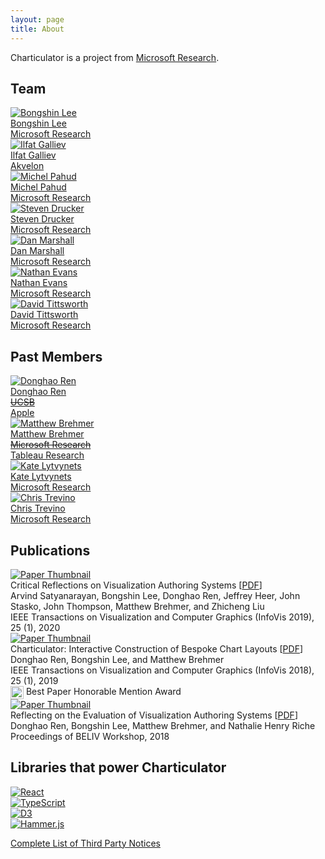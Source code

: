 ```yaml
---
layout: page
title: About
---
```


Charticulator is a project from [Microsoft Research](https://www.microsoft.com/en-us/research/).

## Team

<div class="author-list">
    <div class="author-list-item">
        <a href="http://bongshiny.com/">
            <div class="el-image"><img src="{{ '/images/authors/author_bongshin.jpg' | relativize_url }}" alt="Bongshin Lee" /></div>
            <div class="el-name">Bongshin Lee</div>
            <div class="el-affiliation">Microsoft Research</div>
        </a>
    </div>
    <div class="author-list-item">
        <a href="https://github.com/zbritva">
            <div class="el-image"><img src="{{ '/images/authors/author_ilfat.jpg' | relativize_url }}" alt="Ilfat Galliev" /></div>
            <div class="el-name">Ilfat Galliev</div>
            <div class="el-affiliation">Akvelon</div>
        </a>
    </div>
    <div class="author-list-item">
        <a href="https://www.microsoft.com/en-us/research/people/mpahud">
            <div class="el-image"><img src="{{ '/images/authors/author_michel.png' | relativize_url }}" alt="Michel Pahud" /></div>
            <div class="el-name">Michel Pahud</div>
            <div class="el-affiliation">Microsoft Research</div>
        </a>
    </div>
</div>
<div class="author-list">
    <div class="author-list-item">
        <a href="https://www.microsoft.com/en-us/research/people/sdrucker">
            <div class="el-image"><img src="{{ '/images/authors/author_steve.jpg' | relativize_url }}" alt="Steven Drucker" /></div>
            <div class="el-name">Steven Drucker</div>
            <div class="el-affiliation">Microsoft Research</div>
        </a>
    </div>
    <div class="author-list-item">
        <a href="https://www.microsoft.com/en-us/research/people/danmar">
            <div class="el-image"><img src="{{ '/images/authors/author_dan.jpg' | relativize_url }}" alt="Dan Marshall" /></div>
            <div class="el-name">Dan Marshall</div>
            <div class="el-affiliation">Microsoft Research</div>
        </a>
    </div>
    <div class="author-list-item">
        <a href="https://github.com/natoverse">
            <div class="el-image"><img src="{{ '/images/authors/author_nathan.jpg' | relativize_url }}" alt="Nathan Evans" /></div>
            <div class="el-name">Nathan Evans</div>
            <div class="el-affiliation">Microsoft Research</div>
        </a>
    </div>
    <div class="author-list-item">
        <a href="https://github.com/stopyoukid">
            <div class="el-image"><img src="{{ '/images/authors/author_david.jpg' | relativize_url }}" alt="David Tittsworth" /></div>
            <div class="el-name">David Tittsworth</div>
            <div class="el-affiliation">Microsoft Research</div>
        </a>
    </div>
</div>

## Past Members

<div class="author-list">
    <div class="author-list-item">
        <a href="https://donghaoren.org/">
            <div class="el-image"><img src="{{ '/images/authors/author_donghao.jpg' | relativize_url }}" alt="Donghao Ren" /></div>
            <div class="el-name">Donghao Ren</div>
            <div class="el-affiliation"><strike>UCSB</strike></div>
            <div class="el-affiliation">Apple</div>
        </a>
    </div>
    <div class="author-list-item">
        <a href="https://mattbrehmer.github.io/">
            <div class="el-image"><img src="{{ '/images/authors/author_matt.jpg' | relativize_url }}" alt="Matthew Brehmer" /></div>
            <div class="el-name">Matthew Brehmer</div>
            <div class="el-affiliation"><strike>Microsoft Research</strike></div>
            <div class="el-affiliation">Tableau Research</div>
        </a>
    </div>
    <div class="author-list-item">
        <a href="https://github.com/katua">
            <div class="el-image"><img src="{{ '/images/authors/author_kate.jpg' | relativize_url }}" alt="Kate Lytvynets" /></div>
            <div class="el-name">Kate Lytvynets</div>
            <div class="el-affiliation">Microsoft Research</div>
        </a>
    </div>
    <div class="author-list-item">
        <a href="https://github.com/darthtrevino">
            <div class="el-image"><img src="{{ '/images/authors/author_chris.jpg' | relativize_url }}" alt="Chris Trevino" /></div>
            <div class="el-name">Chris Trevino</div>
            <div class="el-affiliation">Microsoft Research</div>
        </a>
    </div>
</div>

## Publications

<div class="paper-list">
    <div class="paper-list-item">
        <div class="paper-thumbnail"><a href="https://www.microsoft.com/en-us/research/uploads/prod/2020/02/CriticalReflections-InfoVis2019.pdf"><img src="{{ '/images/criticalreflections.png' | relativize_url }}" alt="Paper Thumbnail" /></a></div>
        <div class="paper-content">
            <div class="paper-title">
                Critical Reflections on Visualization Authoring Systems
                <span class="paper-link">[<a href="https://www.microsoft.com/en-us/research/uploads/prod/2020/02/CriticalReflections-InfoVis2019.pdf">PDF</a>]</span>
            </div>
            <div class="paper-author">Arvind Satyanarayan, Bongshin Lee, Donghao Ren, Jeffrey Heer, John Stasko, John Thompson, Matthew Brehmer, and Zhicheng Liu</div>
            <div class="paper-journal">IEEE Transactions on Visualization and Computer Graphics (InfoVis 2019), 25 (1), 2020</div>
        </div>
    </div>
    <div class="paper-list-item">
        <div class="paper-thumbnail"><a href="https://www.microsoft.com/en-us/research/uploads/prod/2018/08/Charticulator-InfoVis2018.pdf"><img src="{{ '/images/charticulator.png' | relativize_url }}" alt="Paper Thumbnail" /></a></div>
        <div class="paper-content">
            <div class="paper-title">
                Charticulator: Interactive Construction of Bespoke Chart Layouts
                <span class="paper-link">[<a href="https://www.microsoft.com/en-us/research/uploads/prod/2018/08/Charticulator-InfoVis2018.pdf">PDF</a>]</span>
            </div>
            <div class="paper-author">Donghao Ren, Bongshin Lee, and Matthew Brehmer</div>
            <div class="paper-journal">IEEE Transactions on Visualization and Computer Graphics (InfoVis 2018), 25 (1), 2019</div>
            <div class="paper-award"><img src="{{ '/images/icons/honorable-mention.svg' | relativize_url }}" style="height: 1.5em; vertical-align: top;" /> Best Paper Honorable Mention Award</div>
        </div>
    </div>
    <div class="paper-list-item">
        <div class="paper-thumbnail"><a href="https://www.microsoft.com/en-us/research/uploads/prod/2018/08/AuthoringToolsEval-BELIV2018.pdf"><img src="{{ '/images/authoringtoolseval.png' | relativize_url }}" alt="Paper Thumbnail" /></a></div>
        <div class="paper-content">
            <div class="paper-title">
                Reflecting on the Evaluation of Visualization Authoring Systems
                <span class="paper-link">[<a href="https://www.microsoft.com/en-us/research/uploads/prod/2018/08/AuthoringToolsEval-BELIV2018.pdf">PDF</a>]</span>
            </div>
            <div class="paper-author">Donghao Ren, Bongshin Lee, Matthew Brehmer, and Nathalie Henry Riche</div>
            <div class="paper-journal">Proceedings of BELIV Workshop, 2018</div>
        </div>
    </div>
</div>

## Libraries that power Charticulator

<div class="library-list">
    <div class="library-list-item">
        <a href="https://reactjs.org/">
            <div class="el-image"><img src="{{ '/images/libraries/react.png' | thumbnail_image: 'x100' | relativize_url }}" alt="React" /></div>
        </a>
    </div>
    <div class="library-list-item">
        <a href="https://www.typescriptlang.org/">
            <div class="el-image"><img src="{{ '/images/libraries/typescript.png' | thumbnail_image: 'x100' | relativize_url }}" alt="TypeScript" /></div>
        </a>
    </div>
    <div class="library-list-item">
        <a href="https://d3js.org/">
            <div class="el-image"><img src="{{ '/images/libraries/d3.png' | thumbnail_image: 'x100' | relativize_url }}" alt="D3" /></div>
        </a>
    </div>
    <div class="library-list-item">
        <a href="https://hammerjs.github.io">
            <div class="el-image"><img src="{{ '/images/libraries/hammerjs.png' | thumbnail_image: 'x100' | relativize_url }}" alt="Hammer.js" /></div>
        </a>
    </div>
</div>

<a href="{{ '/third_party.html' | relativize_url }}">Complete List of Third Party Notices</a>
